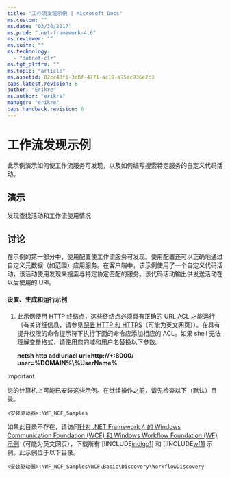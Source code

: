 ```yaml
---
title: "工作流发现示例 | Microsoft Docs"
ms.custom: ""
ms.date: "03/30/2017"
ms.prod: ".net-framework-4.6"
ms.reviewer: ""
ms.suite: ""
ms.technology: 
  - "dotnet-clr"
ms.tgt_pltfrm: ""
ms.topic: "article"
ms.assetid: 82cc43f1-3c8f-4771-ac19-a75ac936e2c3
caps.latest.revision: 6
author: "Erikre"
ms.author: "erikre"
manager: "erikre"
caps.handback.revision: 6
---
```

# 工作流发现示例
此示例演示如何使工作流服务可发现，以及如何编写搜索特定服务的自定义代码活动。  
  
## 演示  
 发现查找活动和工作流使用情况  
  
## 讨论  
 在示例的第一部分中，使用配置使工作流服务可发现。使用配置还可以正确地通过自定义元数据（如范围）应用服务。在客户端中，该示例使用了一个自定义代码活动，该活动使用发现来搜索与特定协定匹配的服务。该代码活动输出供发送活动在以后使用的 URI。  
  
#### 设置、生成和运行示例  
  
1.  此示例使用 HTTP 终结点，这些终结点必须具有正确的 URL ACL 才能运行（有关详细信息，请参见[配置 HTTP 和 HTTPS](http://go.microsoft.com/fwlink/?LinkId=70353)（可能为英文网页））。在具有提升权限的命令提示符下执行下面的命令应添加相应的 ACL。如果 shell 无法理解变量格式，请使用您的域和用户名替换以下参数。  
  
     **netsh http add urlacl url\=http:\/\/\+:8000\/ user\=%DOMAIN%\\%UserName%**  
  
> [!IMPORTANT]
>  您的计算机上可能已安装这些示例。在继续操作之前，请先检查以下（默认）目录。  
>   
>  `<安装驱动器>:\WF_WCF_Samples`  
>   
>  如果此目录不存在，请访问[针对 .NET Framework 4 的 Windows Communication Foundation \(WCF\) 和 Windows Workflow Foundation \(WF\) 示例](http://go.microsoft.com/fwlink/?LinkId=150780)（可能为英文网页），下载所有 [!INCLUDE[indigo1](../../../../includes/indigo1-md.md)] 和 [!INCLUDE[wf1](../../../../includes/wf1-md.md)] 示例。此示例位于以下目录。  
>   
>  `<安装驱动器>:\WF_WCF_Samples\WCF\Basic\Discovery\WorkflowDiscovery`